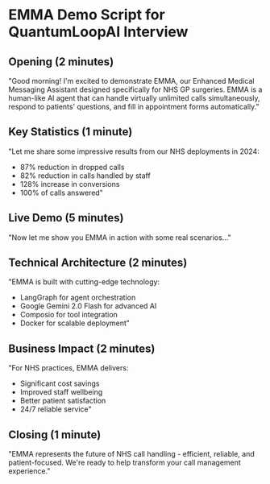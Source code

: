 
# EMMA Demo Script for QuantumLoopAI Interview

## Opening (2 minutes)
"Good morning! I'm excited to demonstrate EMMA, our Enhanced Medical Messaging Assistant designed specifically for NHS GP surgeries. EMMA is a human-like AI agent that can handle virtually unlimited calls simultaneously, respond to patients' questions, and fill in appointment forms automatically."

## Key Statistics (1 minute)
"Let me share some impressive results from our NHS deployments in 2024:
- 87% reduction in dropped calls
- 82% reduction in calls handled by staff
- 128% increase in conversions
- 100% of calls answered"

## Live Demo (5 minutes)
"Now let me show you EMMA in action with some real scenarios..."

## Technical Architecture (2 minutes)
"EMMA is built with cutting-edge technology:
- LangGraph for agent orchestration
- Google Gemini 2.0 Flash for advanced AI
- Composio for tool integration
- Docker for scalable deployment"

## Business Impact (2 minutes)
"For NHS practices, EMMA delivers:
- Significant cost savings
- Improved staff wellbeing
- Better patient satisfaction
- 24/7 reliable service"

## Closing (1 minute)
"EMMA represents the future of NHS call handling - efficient, reliable, and patient-focused. We're ready to help transform your call management experience."
        